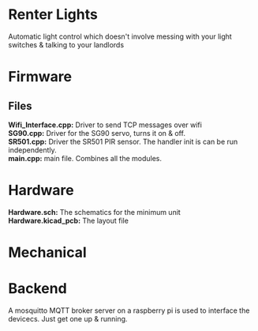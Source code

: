# Renter Lights

Automatic light control which doesn't involve messing with your light switches & talking to your landlords

# Firmware 

## Files

**Wifi_Interface.cpp:** Driver to send TCP messages over wifi<br>
**SG90.cpp:** Driver for the SG90 servo, turns it on & off.<br>
**SR501.cpp:** Driver the SR501 PIR sensor. The handler init is can be run independently.<br>
**main.cpp:** main file. Combines all the modules.<br>

# Hardware

**Hardware.sch:** The schematics for the minimum unit<br>
**Hardware.kicad_pcb:** The layout file<br>

# Mechanical


# Backend

A mosquitto MQTT broker server on a raspberry pi is used to interface the devicecs. Just get one up & running.
